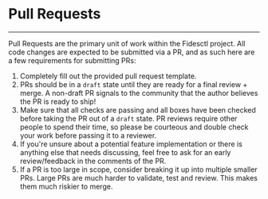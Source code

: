 # Pull Requests

---

Pull Requests are the primary unit of work within the Fidesctl project. All code changes are expected to be submitted via a PR, and as such here are a few requirements for submitting PRs:

1. Completely fill out the provided pull request template.
1. PRs should be in a `draft` state until they are ready for a final review + merge. A non-draft PR signals to the community that the author believes the PR is ready to ship!
1. Make sure that all checks are passing and all boxes have been checked before taking the PR out of a `draft` state. PR reviews require other people to spend their time, so please be courteous and double check your work before passing it to a reviewer.
1. If you're unsure about a potential feature implementation or there is anything else that needs discussing, feel free to ask for an early review/feedback in the comments of the PR.
1. If a PR is too large in scope, consider breaking it up into multiple smaller PRs. Large PRs are much harder to validate, test and review. This makes them much riskier to merge.

